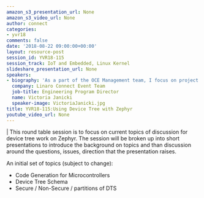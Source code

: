 ```yaml
---
amazon_s3_presentation_url: None
amazon_s3_video_url: None
author: connect
categories:
- yvr18
comments: false
date: '2018-08-22 09:00:00+00:00'
layout: resource-post
session_id: YVR18-115
session_track: IoT and Embedded, Linux Kernel
slideshare_presentation_url: None
speakers:
- biography: 'As a part of the OCE Management team, I focus on project management. I have been with Linaro over 6 years and have attended many Linaro Connects.'
  company: Linaro Connect Event Team
  job-title: Engineering Program Director
  name: Victoria Janicki
  speaker-image: VictoriaJanicki.jpg
title: YVR18-115:Using Device Tree with Zephyr
youtube_video_url: None
---
```

|
  This round table session is to focus on current topics of discussion for device tree work on Zephyr.  The session will be broken up into short presentations to introduce the background on topics and than discussion around the questions, issues, direction that the presentation raises.

  An initial set of topics (subject to change):
  - Code Generation for Microcontrollers
  - Device Tree Schema
  - Secure / Non-Secure / partitions of DTS